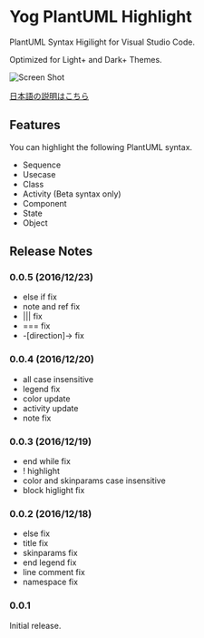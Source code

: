 # Yog PlantUML Highlight

PlantUML Syntax Higilight for Visual Studio Code.

Optimized for Light+ and Dark+ Themes.

![Screen Shot](https://yogsite.herokuapp.com/assets/softwares/vscode/plantuml/editor-4e5dfe2e88ba65a7052ea92d131cd5e029b268fb2605adb3e2e5bd0b8c56bf17.png)

[日本語の説明はこちら](https://yogsite.herokuapp.com/softwares/1)

## Features

You can highlight the following PlantUML syntax.

- Sequence 
- Usecase
- Class
- Activity (Beta syntax only)
- Component 
- State 
- Object

## Release Notes
### 0.0.5 (2016/12/23)
- else if fix
- note and ref fix
- ||| fix
- === fix
- -[direction]-> fix

### 0.0.4 (2016/12/20)
- all case insensitive
- legend fix
- color update
- activity update
- note fix

### 0.0.3 (2016/12/19)
- end while fix
- ! highlight
- color and skinparams case insensitive
- block higlight fix

### 0.0.2 (2016/12/18)
- else fix
- title fix
- skinparams fix
- end legend fix
- line comment fix
- namespace fix

### 0.0.1
Initial release.
